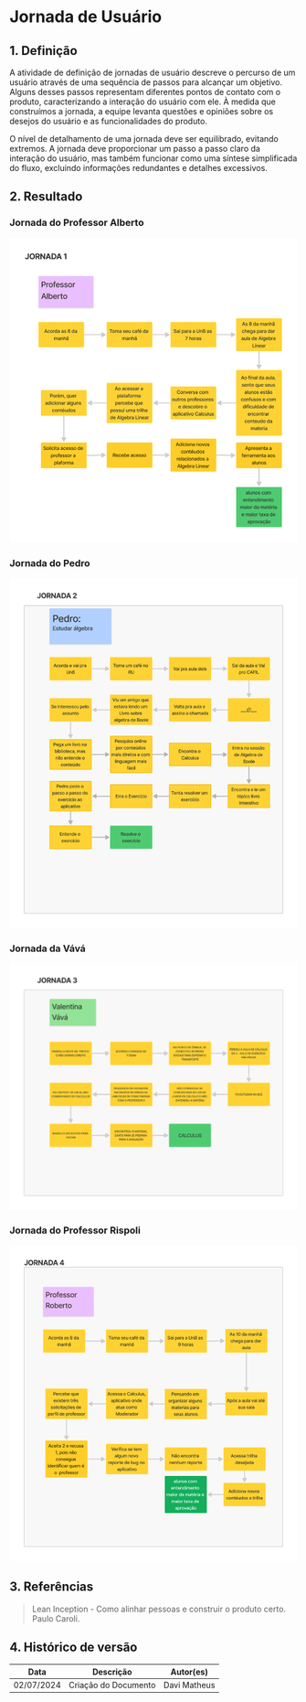 # Jornada de Usuário

## 1. Definição

A atividade de definição de jornadas de usuário descreve o percurso de um usuário através de uma sequência de passos para alcançar um objetivo. Alguns desses passos representam diferentes pontos de contato com o produto, caracterizando a interação do usuário com ele. À medida que construímos a jornada, a equipe levanta questões e opiniões sobre os desejos do usuário e as funcionalidades do produto.

O nível de detalhamento de uma jornada deve ser equilibrado, evitando extremos. A jornada deve proporcionar um passo a passo claro da interação do usuário, mas também funcionar como uma síntese simplificada do fluxo, excluindo informações redundantes e detalhes excessivos.


## 2. Resultado

### Jornada do Professor Alberto

![Jornada_1](../assets/lean/jornadas/jornada_1.png)

### Jornada do Pedro

![Jornada_2](../assets/lean/jornadas/jornada_2.png)

### Jornada da Vává

![Jornada_4](../assets/lean/jornadas/jornada_3.png)


### Jornada do Professor Rispoli

![Jornada_4](../assets/lean/jornadas/jornada_4.png)


## 3. Referências

> Lean Inception - Como alinhar pessoas e construir o produto certo. Paulo Caroli.

## 4. Histórico de versão

|**Data**|**Descrição**|**Autor(es)**|
|--------|-------------|--------------|
|02/07/2024| Criação do Documento | Davi Matheus |